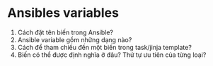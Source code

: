 # Ansibles variables

1. Cách đặt tên biến trong Ansible?
2. Ansible variable gồm những dạng nào?
3. Cách để tham chiếu đến một biến trong task/jinja template?
4. Biến có thể được định nghĩa ở đâu? Thứ tự ưu tiên của từng loại?
